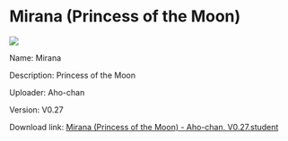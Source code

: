 # Mirana (Princess of the Moon)

<img src = "https://raw.githubusercontent.com/Arbiter1223/Koukou-Gurashi-Custom-Students/master/Students/Files/Mirana%20(Princess%20of%20the%20Moon).png">

Name: Mirana

Description: Princess of the Moon

Uploader: Aho-chan

Version: V0.27

Download link: <a href="https://raw.githubusercontent.com/Arbiter1223/Koukou-Gurashi-Custom-Students/master/Students/Files/Mirana%20(Princess%20of%20the%20Moon)%20-%20Aho-chan%2C%20V0.27.student">Mirana (Princess of the Moon) - Aho-chan, V0.27.student</a>
